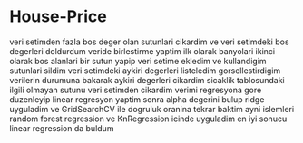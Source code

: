 # House-Price

veri setimden fazla bos deger olan sutunlari cikardim ve veri setimdeki bos degerleri doldurdum veride birlestirme yaptim ilk olarak banyolari ikinci olarak bos alanlari bir sutun yapip veri setime ekledim ve kullandigim sutunlari sildim veri setimdeki aykiri degerleri listeledim gorsellestirdigim verilerin durumuna bakarak aykiri degerleri cikardim sicaklik tablosundaki ilgili olmayan sutunu veri setimden cikardim verimi regresyona gore duzenleyip linear regresyon yaptim sonra alpha degerini bulup ridge uyguladim ve GridSearchCV ile dogruluk oranina tekrar baktim ayni islemleri random forest regression ve KnRegression icinde uyguladim en iyi sonucu linear regression da buldum
